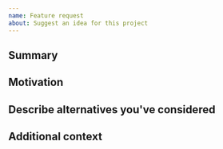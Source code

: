 ```yaml
---
name: Feature request
about: Suggest an idea for this project
---
```


<!--

Have you read Sequence's Code of Conduct? By filing an Issue, you are expected to comply with it, including treating everyone with respect: https://github.com/digicatapult/sqnc-flux-infra/.github/blob/main/CODE_OF_CONDUCT.md

---
Also note that the Digital Catapult team has finite resources so it's unlikely that we'll work on feature requests. If we're interested in a particular feature however, we'll follow up and ask you to submit an RFC to talk about it in more detail.

-->

## Summary

<!-- One paragraph explanation of the feature. -->

## Motivation

<!-- Why are we doing this? What use cases does it support? What is the expected outcome? -->

## Describe alternatives you've considered

<!-- A clear and concise description of the alternative solutions you've considered. Be sure to explain why Sequence's existing customisability isn't suitable for this feature. -->

## Additional context

<!-- Add any other context or screenshots about the feature request here. -->
